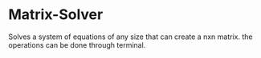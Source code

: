 # Matrix-Solver
Solves a system of equations of any size that can create a nxn matrix. the operations can be done through terminal.
